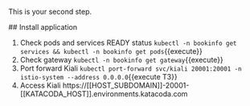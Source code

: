 This is your second step.

## Install application

1. Check pods and services READY status `kubectl -n bookinfo get services && kubectl -n bookinfo get pods`{{execute}}
1. Check gateway `kubectl -n bookinfo get gateway`{{execute}}
1. Port forward Kiali `kubectl port-forward svc/kiali 20001:20001 -n istio-system --address 0.0.0.0`{{execute T3}}
1. Access Kiali https://[[HOST_SUBDOMAIN]]-20001-[[KATACODA_HOST]].environments.katacoda.com
